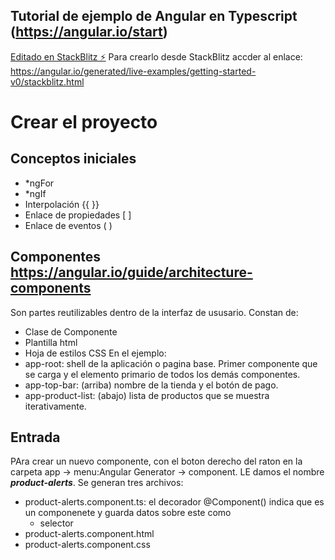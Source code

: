 Tutorial de ejemplo de Angular en Typescript (https://angular.io/start)
----

[Editado en  StackBlitz ⚡️](https://stackblitz.com/edit/angular-ntjpm5-wcqpl7)
Para crearlo desde StackBlitz accder al enlace: https://angular.io/generated/live-examples/getting-started-v0/stackblitz.html
# Crear el proyecto

## Conceptos iniciales 
* *ngFor 
* *ngIf 
* Interpolación {{ }} 
* Enlace de propiedades [ ] 
* Enlace de eventos ( ) 

## Componentes https://angular.io/guide/architecture-components
Son partes reutilizables dentro de la interfaz de ususario. Constan de:
* Clase de Componente
* Plantilla html
* Hoja de estilos CSS
En el ejemplo: 
* app-root: shell de la aplicación o pagina base. Primer componente que se carga y el elemento primario de todos los demás componentes.  
* app-top-bar: (arriba) nombre de la tienda y el botón de pago.
* app-product-list: (abajo) lista de productos que se muestra iterativamente.
## Entrada
PAra crear un nuevo componente, con el boton derecho del raton en la carpeta app -> menu:Angular Generator -> component. LE damos el nombre ***product-alerts***. Se generan tres archivos:
* product-alerts.component.ts: el decorador @Component() indica que es un componenete y guarda datos sobre este como 
  * selector 
* product-alerts.component.html
* product-alerts.component.css

